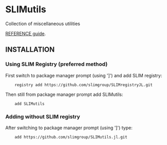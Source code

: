 # SLIMutils

Collection of miscellaneous utilities

[REFERENCE guide](https://slimgroup.github.io/SLIMutils.jl).

## INSTALLATION

### Using SLIM Registry (preferred method) ###

First switch to package manager prompt (using ']') and add SLIM registry:

```
	registry add https://github.com/slimgroup/SLIMregistryJL.git
```

Then still from package manager prompt add SLIMutils:

```
	add SLIMutils
```

### Adding without SLIM registry ###

After switching to package manager prompt (using ']') type:

```
	add https://github.com/slimgroup/SLIMutils.jl.git
```

